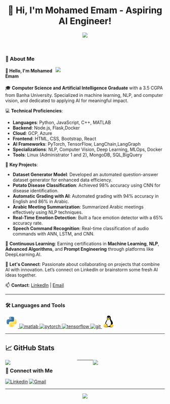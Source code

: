 <h1 align="center">👋 Hi, I'm Mohamed Emam - Aspiring AI Engineer!</h1>
<p align="center">
  <a href="https://github.com/DenverCoder1/readme-typing-svg">
    <img src="https://readme-typing-svg.herokuapp.com/?lines=AI%20Engineer%20%7C%20Machine%20Learning%20Specialist;NLP%20and%20Computer%20Vision%20Enthusiast;Constant%20Learner%20and%20Innovator;Stay%20Tuned%20for%20Exciting%20Projects&font=Fira%20Code&center=true&width=700&height=45&color=2196f3&vCenter=true&size=24">
  </a>
</p>

<br/>

<h3>🚀 About Me</h3> 
<picture> <img align="right" src="https://media.tenor.com/NOYF3f82b_gAAAAC/programmer.gif" width="345px"></picture>

<h4>👋 Hello, I'm Mohamed Emam</h4>

🎓 **Computer Science and Artificial Intelligence Graduate** with a 3.5 CGPA from Banha University. Specialized in machine learning, NLP, and computer vision, and dedicated to applying AI for meaningful impact.

💻 **Technical Proficiencies**:
   - **Languages**: Python, JavaScript, C++, MATLAB
   - **Backend**: Node.js, Flask,Docker
   - **Cloud**: GCP, Azure
   - **Frontend**: HTML, CSS, Bootstrap, React
   - **AI Frameworks**: PyTorch, TensorFlow, LangChain,LangGraph
   - **Specializations**: NLP, Computer Vision, Deep Learning, MLOps, Docker
   - **Tools**: Linux (Administrator 1 and 2), MongoDB, SQL,BigQuery

🔭 **Key Projects**:
   - **Dataset Generator Model**: Developed an automated question-answer dataset generator for enhanced data efficiency.
   - **Potato Disease Classification**: Achieved 98% accuracy using CNN for disease identification.
   - **Automatic Grading with AI**: Automated grading with 94% accuracy in English and 86% in Arabic.
   - **Arabic Meeting Summarization**: Summarized Arabic meetings effectively using NLP techniques.
   - **Real-Time Emotion Detection**: Built a face emotion detector with a 65% accuracy rate.
   - **Speech Command Recognition**: Real-time classification of audio commands with ANN, LSTM, and CNN.

🌱 **Continuous Learning**: Earning certifications in **Machine Learning**, **NLP**, **Advanced Algorithms**, and **Prompt Engineering** through platforms like DeepLearning.AI.

🤝 **Let's Connect**: Passionate about collaborating on projects that combine AI with innovation. Let’s connect on LinkedIn or brainstorm some fresh AI ideas together.

📫 **Contact**: [LinkedIn](https://www.linkedin.com/in/mohamed-emam-599970208/) | [Email](mailto:emam200232@gmail.com)

---

### 🛠 Languages and Tools
<p align="left"> 
  <a href="https://www.python.org" target="_blank" rel="noreferrer"> <img src="https://raw.githubusercontent.com/devicons/devicon/master/icons/python/python-original.svg" alt="python" width="40" height="40"/> </a> 
  <a href="https://www.mathworks.com/" target="_blank" rel="noreferrer"> <img src="https://upload.wikimedia.org/wikipedia/commons/2/21/Matlab_Logo.png" alt="matlab" width="40" height="40"/> </a>
  <a href="https://pytorch.org/" target="_blank" rel="noreferrer"> <img src="https://www.vectorlogo.zone/logos/pytorch/pytorch-icon.svg" alt="pytorch" width="40" height="40"/> </a>
  <a href="https://www.tensorflow.org" target="_blank" rel="noreferrer"> <img src="https://www.vectorlogo.zone/logos/tensorflow/tensorflow-icon.svg" alt="tensorflow" width="40" height="40"/> </a> 
  <a href="https://git-scm.com/" target="_blank" rel="noreferrer"> <img src="https://www.vectorlogo.zone/logos/git-scm/git-scm-icon.svg" alt="git" width="40" height="40"/> </a>
  <a href="https://www.linux.org/" target="_blank" rel="noreferrer"> <img src="https://raw.githubusercontent.com/devicons/devicon/master/icons/linux/linux-original.svg" alt="linux" width="40" height="40"/> </a>
</p>

---

<h2>📈 GitHub Stats</h2> 

<a href="https://github.com/mohamed-em2m">
  <img align="left" src="https://github-readme-stats.vercel.app/api?username=mohamed-em2m&show_icons=true&theme=dark&hide_border=true&text_color=ffffff" width="45%">
</a>
<a href="https://github.com/mohamed-em2m">
  <img align="right" src="https://github-readme-streak-stats.herokuapp.com/?user=mohamed-em2m&theme=dark&hide_border=true&text_color=ffffff" width="45%">
</a>

---

### 🤝 Connect with Me
[![Linkedin](https://img.shields.io/badge/LinkedIn-0077B5?style=for-the-badge&logo=linkedin&logoColor=white)](https://www.linkedin.com/in/mohamed-emam-599970208/)
[![Gmail](https://img.shields.io/badge/Gmail-D14836?style=for-the-badge&logo=gmail&logoColor=white&link=mailto:emam200232@gmail.com)](mailto:emam200232@gmail.com)

---

<div align="center">
 <img src="https://komarev.com/ghpvc/?username=mohamed-em2m&style=for-the-badge&color=blue" width="200">
</div>
